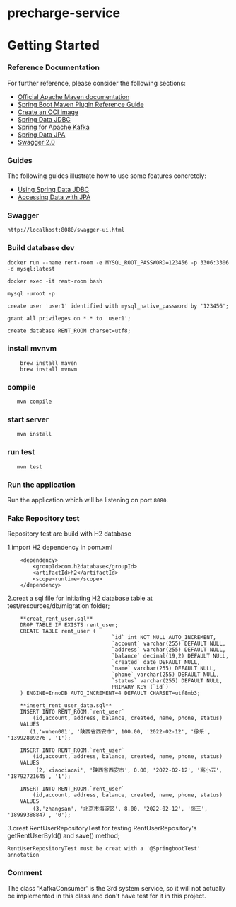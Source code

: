 # precharge-service

# Getting Started

### Reference Documentation

For further reference, please consider the following sections:

* [Official Apache Maven documentation](https://maven.apache.org/guides/index.html)
* [Spring Boot Maven Plugin Reference Guide](https://docs.spring.io/spring-boot/docs/2.3.4.RELEASE/maven-plugin/reference/html/)
* [Create an OCI image](https://docs.spring.io/spring-boot/docs/2.3.4.RELEASE/maven-plugin/reference/html/#build-image)
* [Spring Data JDBC](https://docs.spring.io/spring-boot/docs/2.3.4.RELEASE/reference/htmlsingle/#features.sql.jdbc)
* [Spring for Apache Kafka](https://docs.spring.io/spring-boot/docs/2.3.4.RELEASE/reference/htmlsingle/#boot-features-kafka)
* [Spring Data JPA](https://docs.spring.io/spring-boot/docs/2.3.4.RELEASE/reference/htmlsingle/#boot-features-jpa-and-spring-data)
* [Swagger 2.0](https://swagger.io/specification/v2/)
### Guides

The following guides illustrate how to use some features concretely:

* [Using Spring Data JDBC](https://github.com/spring-projects/spring-data-examples/tree/master/jdbc/basics)
* [Accessing Data with JPA](https://spring.io/guides/gs/accessing-data-jpa/)

### Swagger
```
http://localhost:8080/swagger-ui.html
```

### Build database dev
```
docker run --name rent-room -e MYSQL_ROOT_PASSWORD=123456 -p 3306:3306 -d mysql:latest

docker exec -it rent-room bash

mysql -uroot -p

create user 'user1' identified with mysql_native_password by '123456';

grant all privileges on *.* to 'user1';

create database RENT_ROOM charset=utf8;
```
### install mvnvm
```
    brew install maven
    brew install mvnvm
```
### compile
```
   mvn compile
```
### start server
```
   mvn install
```
### run test
```
   mvn test
```

### Run the application

Run the application which will be listening on port `8080`.

### Fake Repository test

Repository test are build with H2 database

1.import H2 dependency in pom.xml
```
    <dependency>
        <groupId>com.h2database</groupId>
        <artifactId>h2</artifactId>
        <scope>runtime</scope>
    </dependency>
```
2.creat a sql file for initiating H2 database table at test/resources/db/migration folder;
```
    **creat_rent_user.sql**
    DROP TABLE IF EXISTS rent_user;
    CREATE TABLE rent_user (
                                 `id` int NOT NULL AUTO_INCREMENT,
                                 `account` varchar(255) DEFAULT NULL,
                                 `address` varchar(255) DEFAULT NULL,
                                 `balance` decimal(19,2) DEFAULT NULL,
                                 `created` date DEFAULT NULL,
                                 `name` varchar(255) DEFAULT NULL,
                                 `phone` varchar(255) DEFAULT NULL,
                                 `status` varchar(255) DEFAULT NULL,
                                 PRIMARY KEY (`id`)
    ) ENGINE=InnoDB AUTO_INCREMENT=4 DEFAULT CHARSET=utf8mb3;
    
    **insert_rent_user_data.sql**
    INSERT INTO RENT_ROOM.`rent_user`
        (id,account, address, balance, created, name, phone, status)
    VALUES
       (1,'wuhen001', '陕西省西安市', 100.00, '2022-02-12', '徐乐', '13992809276', '1');

    INSERT INTO RENT_ROOM.`rent_user`
        (id,account, address, balance, created, name, phone, status)
    VALUES
         (2,'xiaociacai', '陕西省西安市', 0.00, '2022-02-12', '高小五', '18792721645', '1');

    INSERT INTO RENT_ROOM.`rent_user`
        (id,account, address, balance, created, name, phone, status)
    VALUES
        (3,'zhangsan', '北京市海淀区', 8.00, '2022-02-12', '张三', '18999388847', '0');
```
3.creat RentUserRepositoryTest for testing RentUserRepository's getRentUserById() and save() method;

    RentUserRepositoryTest must be creat with a '@SpringbootTest' annotation

### Comment

The class 'KafkaConsumer' is the 3rd system service, 
so it will not actually be implemented in this class
and don't have test for it in this project.



